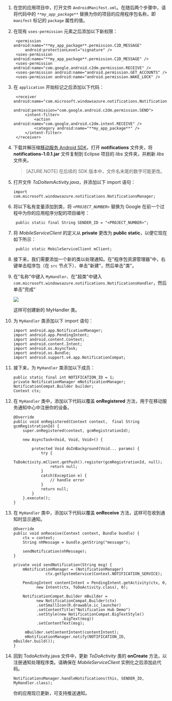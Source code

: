 ﻿1. 在您的应用项目中，打开文件  `AndroidManifest.xml`。在随后两个步骤中，请将代码中的 _`**my_app_package**`_ 替换为你的项目的应用程序包名称，即  `manifest` 标记的  `package` 属性的值。 

2. 在现有  `uses-permission` 元素之后添加以下新权限：

        <permission android:name="**my_app_package**.permission.C2D_MESSAGE" 
            android:protectionLevel="signature" />
        <uses-permission android:name="**my_app_package**.permission.C2D_MESSAGE" /> 
        <uses-permission android:name="com.google.android.c2dm.permission.RECEIVE" />
        <uses-permission android:name="android.permission.GET_ACCOUNTS" />
        <uses-permission android:name="android.permission.WAKE_LOCK" />

3. 在  `application` 开始标记之后添加以下代码： 

        <receiver android:name="com.microsoft.windowsazure.notifications.NotificationsBroadcastReceiver"
            						 	android:permission="com.google.android.c2dm.permission.SEND">
            <intent-filter>
                <action android:name="com.google.android.c2dm.intent.RECEIVE" />
                <category android:name="**my_app_package**" />
            </intent-filter>
        </receiver>


4. 下载并解压缩[移动服务 Android SDK]，打开 **notifications** 文件夹，将 **notifications-1.0.1.jar** 文件复制到 Eclipse 项目的 *libs* 文件夹，并刷新  *libs* 文件夹。

    > [AZURE.NOTE] 在后续的 SDK 版本中，文件名末尾的数字可能更改。

5.  打开文件  *ToDoItemActivity.java*，并添加以下 import 语句：

		import com.microsoft.windowsazure.notifications.NotificationsManager;


6. 将以下私有变量添加到类，将 _`<PROJECT_NUMBER>`_ 替换为 Google 在前一个过程中为你的应用程序分配的项目编号：

		public static final String SENDER_ID = "<PROJECT_NUMBER>";

7. 将  *MobileServiceClient* 的定义从 **private** 更改为 **public static**，以便它现在如下所示：

		public static MobileServiceClient mClient;



9. 接下来，我们需要添加一个新的类以处理通知。在"程序包资源管理器"中，右键单击程序包（在  `src` 节点下）、单击"新建"，然后单击"类"。

10. 在"名称"中键入  `MyHandler`、在"超类"中键入  `com.microsoft.windowsazure.notifications.NotificationsHandler`，然后单击"完成"

	![](./media/mobile-services-android-get-started-push/mobile-services-android-create-class.png)

	这样可创建新的 MyHandler 类。

11. 为  `MyHandler` 类添加以下 import 语句：

		import android.app.NotificationManager;
		import android.app.PendingIntent;
		import android.content.Context;
		import android.content.Intent;
		import android.os.AsyncTask;
		import android.os.Bundle;
		import android.support.v4.app.NotificationCompat;

	
12. 接下来，为  `MyHandler` 类添加以下成员：

		public static final int NOTIFICATION_ID = 1;
		private NotificationManager mNotificationManager;
		NotificationCompat.Builder builder;
		Context ctx;


13. 在  `MyHandler` 类中，添加以下代码以覆盖 **onRegistered** 方法，用于在移动服务通知中心中注册你的设备。

		@Override
		public void onRegistered(Context context,  final String gcmRegistrationId) {
		    super.onRegistered(context, gcmRegistrationId);
	
		    new AsyncTask<Void, Void, Void>() {
		    		    	
		    	protected Void doInBackground(Void... params) {
		    		try {
		    		    ToDoActivity.mClient.getPush().register(gcmRegistrationId, null);
		    		    return null;
	    		    }
	    		    catch(Exception e) { 
			    		// handle error    		    
	    		    }
					return null;  		    
	    		}
		    }.execute();
		}



14. 在  `MyHandler` 类中，添加以下代码以覆盖 **onReceive** 方法，这样可在收到通知时显示通知。

		@Override
		public void onReceive(Context context, Bundle bundle) {
		    ctx = context;
		    String nhMessage = bundle.getString("message");
	
		    sendNotification(nhMessage);
		}
	
		private void sendNotification(String msg) {
			mNotificationManager = (NotificationManager)
		              ctx.getSystemService(Context.NOTIFICATION_SERVICE);
	
		    PendingIntent contentIntent = PendingIntent.getActivity(ctx, 0,
		          new Intent(ctx, ToDoActivity.class), 0);
	
		    NotificationCompat.Builder mBuilder =
		          new NotificationCompat.Builder(ctx)
		          .setSmallIcon(R.drawable.ic_launcher)
		          .setContentTitle("Notification Hub Demo")
		          .setStyle(new NotificationCompat.BigTextStyle()
		                     .bigText(msg))
		          .setContentText(msg);
	
		     mBuilder.setContentIntent(contentIntent);
		     mNotificationManager.notify(NOTIFICATION_ID, mBuilder.build());
		}


15. 回到 TodoActivity.java 文件中，更新  *ToDoActivity* 类的 **onCreate** 方法，以注册通知处理程序类。请确保在  *MobileServiceClient* 实例化之后添加此代码。


		NotificationsManager.handleNotifications(this, SENDER_ID, MyHandler.class);

    你的应用现已更新，可支持推送通知。

<!-- URLs. -->
[移动服务 Android SDK]: https://zumo.blob.core.windows.net/sdk/azuresdk-android-2.0.2-beta2.zip

<!--HONumber=50-->